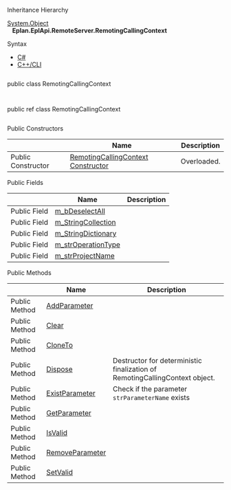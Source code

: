 Inheritance Hierarchy

[System.Object](#)  
   **Eplan.EplApi.RemoteServer.RemotingCallingContext**

Syntax

* [C#](#i-syntax-CS)
* [C++/CLI](#i-syntax-CPP2005)

```
```
public class RemotingCallingContext
```
```

```
```
public ref class RemotingCallingContext
```
```



Public Constructors

|  | Name | Description |
| --- | --- | --- |
| Public Constructor | [RemotingCallingContext Constructor](Eplan.EplApi.AFu~Eplan.EplApi.RemoteServer.RemotingCallingContext~_ctor.html) | Overloaded. |



Public Fields

|  | Name | Description |
| --- | --- | --- |
| Public Field | [m\_bDeselectAll](Eplan.EplApi.AFu~Eplan.EplApi.RemoteServer.RemotingCallingContext~m_bDeselectAll.html) |  |
| Public Field | [m\_StringCollection](Eplan.EplApi.AFu~Eplan.EplApi.RemoteServer.RemotingCallingContext~m_StringCollection.html) |  |
| Public Field | [m\_StringDictionary](Eplan.EplApi.AFu~Eplan.EplApi.RemoteServer.RemotingCallingContext~m_StringDictionary.html) |  |
| Public Field | [m\_strOperationType](Eplan.EplApi.AFu~Eplan.EplApi.RemoteServer.RemotingCallingContext~m_strOperationType.html) |  |
| Public Field | [m\_strProjectName](Eplan.EplApi.AFu~Eplan.EplApi.RemoteServer.RemotingCallingContext~m_strProjectName.html) |  |





Public Methods

|  | Name | Description |
| --- | --- | --- |
| Public Method | [AddParameter](Eplan.EplApi.AFu~Eplan.EplApi.RemoteServer.RemotingCallingContext~AddParameter.html) |  |
| Public Method | [Clear](Eplan.EplApi.AFu~Eplan.EplApi.RemoteServer.RemotingCallingContext~Clear.html) |  |
| Public Method | [CloneTo](Eplan.EplApi.AFu~Eplan.EplApi.RemoteServer.RemotingCallingContext~CloneTo.html) |  |
| Public Method | [Dispose](Eplan.EplApi.AFu~Eplan.EplApi.RemoteServer.RemotingCallingContext~Dispose().html) | Destructor for deterministic finalization of RemotingCallingContext object. |
| Public Method | [ExistParameter](Eplan.EplApi.AFu~Eplan.EplApi.RemoteServer.RemotingCallingContext~ExistParameter.html) | Check if the parameter `strParameterName` exists |
| Public Method | [GetParameter](Eplan.EplApi.AFu~Eplan.EplApi.RemoteServer.RemotingCallingContext~GetParameter.html) |  |
| Public Method | [IsValid](Eplan.EplApi.AFu~Eplan.EplApi.RemoteServer.RemotingCallingContext~IsValid.html) |  |
| Public Method | [RemoveParameter](Eplan.EplApi.AFu~Eplan.EplApi.RemoteServer.RemotingCallingContext~RemoveParameter.html) |  |
| Public Method | [SetValid](Eplan.EplApi.AFu~Eplan.EplApi.RemoteServer.RemotingCallingContext~SetValid.html) |  |
